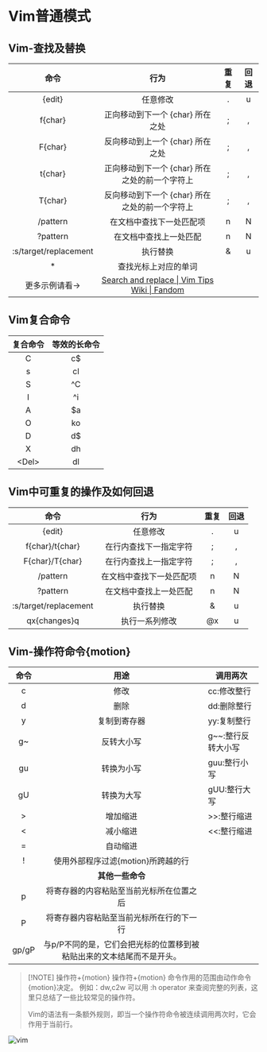 # Vim普通模式
## Vim-查找及替换
|          命令           |                                               行为                                                | 重复  | 回退  |
| :-------------------: | :---------------------------------------------------------------------------------------------: | :-: | :-: |
|        {edit}         |                                              任意修改                                               |  .  |  u  |
|        f{char}        |                                      正向移动到下一个 {char} 所在之处                                       |  ;  |  ,  |
|        F{char}        |                                      反向移动到上一个 {char} 所在之处                                       |  ;  |  ,  |
|        t{char}        |                                   正向移动到下一个 {char} 所在之处的前一个字符上                                   |  ;  |  ,  |
|        T{char}        |                                   反向移动到下一个 {char} 所在之处的前一个字符上                                   |  ;  |  ,  |
|       /pattern        |                                          在文档中查找下一处匹配项                                           |  n  |  N  |
|       ?pattern        |                                           在文档中查找上一处匹配                                           |  n  |  N  |
| :s/target/replacement |                                              执行替换                                               |  &  |  u  |
|           *           |                                           查找光标上对应的单词                                            |     |     |
|       更多示例请看->        | [Search and replace \| Vim Tips Wiki \| Fandom](https://vim.fandom.com/wiki/Search_and_replace) |     |     |

## Vim复合命令

|  复合命令  | 等效的长命令 |
| :----: | :----: |
|   C    |   c$   |
|   s    |   cl   |
|   S    |  \^C   |
|   I    |  \^i   |
|   A    |   $a   |
| O<br>  |   ko   |
| D<br>  |   d$   |
|   X    |   dh   |
| \<Del> |   dl   |

## Vim中可重复的操作及如何回退

|          命令           |      行为      | 重复  | 回退  |
| :-------------------: | :----------: | :-: | :-: |
|        {edit}         |     任意修改     |  .  |  u  |
|    f{char}/t{char}    | 在行内查找下一指定字符  |  ;  |  ,  |
|    F{char}/T{char}    | 在行内查找上一指定字符  |  ;  |  ,  |
|       /pattern        | 在文档中查找下一处匹配项 |  n  |  N  |
|       ?pattern        | 在文档中查找上一处匹配  |  n  |  N  |
| :s/target/replacement |     执行替换     |  &  |  u  |
|     qx{changes}q      |   执行一系列修改    | @x  |  u  |

## Vim-操作符命令{motion}

|  命令   |                  用途                  | 调用两次         |
| :---: | :----------------------------------: | ------------ |
|   c   |                  修改                  | cc:修改整行      |
|   d   |                  删除                  | dd:删除整行      |
|   y   |                复制到寄存器                | yy:复制整行      |
|  g~   |                反转大小写                 | g\~~:整行反转大小写 |
|  gu   |                转换为小写                 | guu:整行小写     |
|  gU   |                转换为大写                 | gUU:整行大写     |
|   >   |                 增加缩进                 | >>:整行缩进      |
|   <   |                 减小缩进                 | <<:整行缩进      |
|   =   |                 自动缩进                 |              |
|   !   |        使用外部程序过滤{motion}所跨越的行         |              |
|       |              **其他一些命令**              |              |
|   p   |         将寄存器的内容粘贴至当前光标所在位置之后         |              |
|   P   |         将寄存器内容粘贴至当前光标所在行的下一行         |              |
| gp/gP | 与p/P不同的是，它们会把光标的位置移到被粘贴出来的文本结尾而不是开头。 |              |


> [!NOTE] 操作符+{motion}
> 操作符+{motion} 命令作用的范围由动作命令{motion}决定。
> 例如：dw,c2w
> 可以用 :h operator 来查阅完整的列表，这里只总结了一些比较常见的操作符。
> 
> Vim的语法有一条额外规则，即当一个操作符命令被连续调用两次时，它会作用于当前行。
> 

![vim](../../files/images/vim.gif)